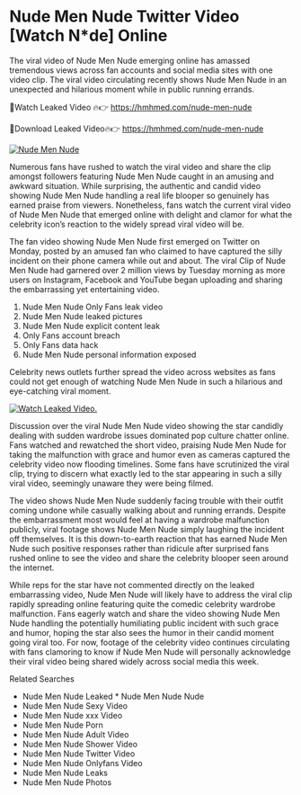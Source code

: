 ﻿# Nude Men Nude Twitter Video [Watch N*de] Online

The viral video of ﻿Nude Men Nude emerging online has amassed tremendous views across fan accounts and social media sites with one video clip. The viral video circulating recently shows ﻿Nude Men Nude in an unexpected and hilarious moment while in public running errands. 

🔴Watch Leaked Video 🔥👉  https://hmhmed.com/nude-men-nude 

🔴Download Leaked Video🔥👉  https://hmhmed.com/nude-men-nude 

[![Nude Men Nude](https://i.imgur.com/dJHk4Zq.gif)](https://hmhmed.com/nude-men-nude)

Numerous fans have rushed to watch the viral video and share the clip amongst followers featuring ﻿Nude Men Nude caught in an amusing and awkward situation. While surprising, the authentic and candid video showing ﻿Nude Men Nude handling a real life blooper so genuinely has earned praise from viewers. Nonetheless, fans watch the current viral video of ﻿Nude Men Nude that emerged online with delight and clamor for what the celebrity icon’s reaction to the widely spread viral video will be.

The fan video showing ﻿Nude Men Nude first emerged on Twitter on Monday, posted by an amused fan who claimed to have captured the silly incident on their phone camera while out and about. The viral Clip of ﻿Nude Men Nude had garnered over 2 million views by Tuesday morning as more users on Instagram, Facebook and YouTube began uploading and sharing the embarrassing yet entertaining video. 

1. ﻿Nude Men Nude Only Fans leak video
2. ﻿Nude Men Nude leaked pictures
3. ﻿Nude Men Nude explicit content leak
4. Only Fans account breach
5. Only Fans data hack
6. ﻿Nude Men Nude personal information exposed

Celebrity news outlets further spread the video across websites as fans could not get enough of watching ﻿Nude Men Nude in such a hilarious and eye-catching viral moment. 

[![Watch Leaked Video.](https://miro.medium.com/v2/resize:fit:828/format:webp/1*cilzJN44JGOrTw9NJCrNHA.gif "Watch Leaked Video")](https://hmhmed.com/nude-men-nude)

Discussion over the viral ﻿Nude Men Nude video showing the star candidly dealing with sudden wardrobe issues dominated pop culture chatter online. Fans watched and rewatched the short video, praising ﻿Nude Men Nude for taking the malfunction with grace and humor even as cameras captured the celebrity video now flooding timelines. Some fans have scrutinized the viral clip, trying to discern what exactly led to the star appearing in such a silly viral video, seemingly unaware they were being filmed.

The video shows ﻿Nude Men Nude suddenly facing trouble with their outfit coming undone while casually walking about and running errands. Despite the embarrassment most would feel at having a wardrobe malfunction publicly, viral footage shows ﻿Nude Men Nude simply laughing the incident off themselves. It is this down-to-earth reaction that has earned ﻿Nude Men Nude such positive responses rather than ridicule after surprised fans rushed online to see the video and share the celebrity blooper seen around the internet.  

While reps for the star have not commented directly on the leaked embarrassing video, ﻿Nude Men Nude will likely have to address the viral clip rapidly spreading online featuring quite the comedic celebrity wardrobe malfunction. Fans eagerly watch and share the video showing ﻿Nude Men Nude handling the potentially humiliating public incident with such grace and humor, hoping the star also sees the humor in their candid moment going viral too. For now, footage of the celebrity video continues circulating with fans clamoring to know if ﻿Nude Men Nude will personally acknowledge their viral video being shared widely across social media this week.

Related Searches
* ﻿Nude Men Nude Leaked
﻿* Nude Men Nude Nude
* ﻿Nude Men Nude Sexy Video
* ﻿Nude Men Nude xxx Video
* ﻿Nude Men Nude Porn
* ﻿Nude Men Nude Adult Video
* ﻿Nude Men Nude Shower Video
* ﻿Nude Men Nude Twitter Video
* ﻿Nude Men Nude Onlyfans Video
* ﻿Nude Men Nude Leaks
* ﻿Nude Men Nude Photos